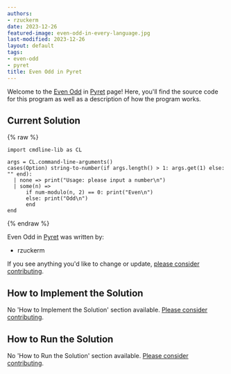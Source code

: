 ```yaml
---
authors:
- rzuckerm
date: 2023-12-26
featured-image: even-odd-in-every-language.jpg
last-modified: 2023-12-26
layout: default
tags:
- even-odd
- pyret
title: Even Odd in Pyret
---
```


Welcome to the [Even Odd](https://sampleprograms.io/projects/even-odd) in [Pyret](https://sampleprograms.io/languages/pyret) page! Here, you'll find the source code for this program as well as a description of how the program works.

## Current Solution

{% raw %}

```pyret
import cmdline-lib as CL

args = CL.command-line-arguments()
cases(Option) string-to-number(if args.length() > 1: args.get(1) else: "" end):
  | none => print("Usage: please input a number\n")
  | some(n) =>
      if num-modulo(n, 2) == 0: print("Even\n")
      else: print("Odd\n")
      end
end

```

{% endraw %}

Even Odd in [Pyret](https://sampleprograms.io/languages/pyret) was written by:

- rzuckerm

If you see anything you'd like to change or update, [please consider contributing](https://github.com/TheRenegadeCoder/sample-programs).

## How to Implement the Solution

No 'How to Implement the Solution' section available. [Please consider contributing](https://github.com/TheRenegadeCoder/sample-programs-website).

## How to Run the Solution

No 'How to Run the Solution' section available. [Please consider contributing](https://github.com/TheRenegadeCoder/sample-programs-website).